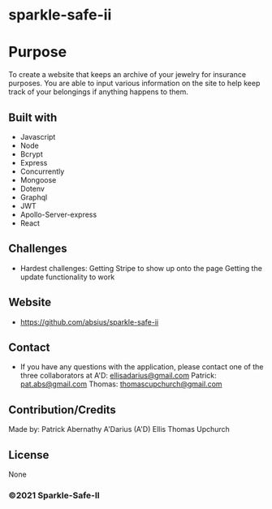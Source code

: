 # sparkle-safe-ii

# Purpose

To create a website that keeps an archive of your jewelry for insurance purposes. You are able to input various information on the site to help keep track
of your belongings if anything happens to them.

## Built with

- Javascript
- Node
- Bcrypt
- Express
- Concurrently
- Mongoose
- Dotenv
- Graphql
- JWT
- Apollo-Server-express
- React

## Challenges

- Hardest challenges:
  Getting Stripe to show up onto the page
  Getting the update functionality to work

## Website

- https://github.com/absius/sparkle-safe-ii

## Contact

- If you have any questions with the application, please contact one of the three collaborators at
  A'D: ellisadarius@gmail.com
  Patrick: pat.abs@gmail.com
  Thomas: thomascupchurch@gmail.com

## Contribution/Credits

Made by:
Patrick Abernathy
A'Darius (A'D) Ellis
Thomas Upchurch

## License

None

### ©️2021 Sparkle-Safe-II
